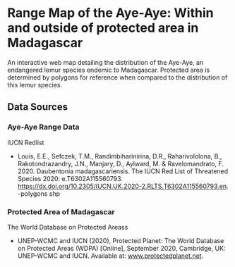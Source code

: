 # Range Map of the Aye-Aye: Within and outside of protected area in Madagascar
An interactive web map detailing the distribution of the Aye-Aye, an endangered lemur species endemic to Madagascar. 
Protected area is determined by polygons for reference when compared to the distribution of this lemur species. 
## Data Sources
### Aye-Aye Range Data 
IUCN Redlist
* Louis, E.E., Sefczek, T.M., Randimbiharinirina, D.R., Raharivololona, B., Rakotondrazandry, J.N., Manjary, D., Aylward, M. & Ravelomandrato, F. 2020. Daubentonia madagascariensis. The IUCN Red List of Threatened Species 2020: e.T6302A115560793. https://dx.doi.org/10.2305/IUCN.UK.2020-2.RLTS.T6302A115560793.en. 
-polygons shp
### Protected Area of Madagascar
The World Database on Protected Areass
* UNEP-WCMC and IUCN (2020), Protected Planet: The World Database on Protected Areas (WDPA) [Online], September 2020, Cambridge, UK: UNEP-WCMC and IUCN. Available at: www.protectedplanet.net.
